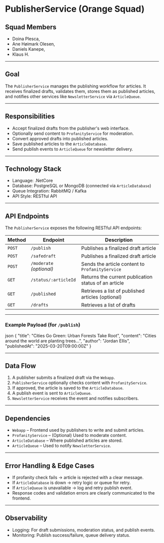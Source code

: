 <!-- Account for the REST-endpoints of your API here -->

# PublisherService (Orange Squad)

## Squad Members
- Doina Plesca,
- Ane Høimark Olesen,
- Daniels Kanepe,
- Klaus H.

---

## Goal
The `PublisherService` manages the publishing workflow for articles.
It receives finalized drafts, validates them, stores them as published articles, and notifies other services like `NewsletterService` via `ArticleQueue`.

---

## Responsibilities
- Accept finalized drafts from the publisher's web interface.
- Optionally send content to `ProfanityService` for moderation.
- Convert approved drafts into published articles.
- Save published articles to the `ArticleDatabase`.
- Send publish events to `ArticleQueue` for newsletter delivery.

---

## Technology Stack
- Language: .NetCore
- Database: PostgreSQL or MongoDB (connected via `ArticleDatabase`)
- Queue Integration: RabbitMQ / Kafka
- API Style: RESTful API

---
## API Endpoints

The `PublisherService` exposes the following RESTful API endpoints:

| Method | Endpoint                 | Description                                          |
|--------|--------------------------|------------------------------------------------------|
| `POST` | `/publish`               | Publishes a finalized draft article                  |
| `POST` | `/safedraft`             | Publishes a finalized draft article                  |
| `POST` | `/moderate` _(optional)_ | Sends the article content to `ProfanityService`      |
| `GET`  | `/status/:articleId`     | Returns the current publication status of an article |
| `GET`  | `/published`             | Retrieves a list of published articles (optional)    |
| `GET`  | `/drafts`                | Retrieves a list of drafts                           |

---

### Example Payload (for `/publish`)

json
{
"title": "Cities Go Green: Urban Forests Take Root",
"content": "Cities around the world are planting trees...",
"author": "Jordan Ellis",
"publishedAt": "2025-03-20T09:00:00Z"
}

---

## Data Flow

1. A publisher submits a finalized draft via the `Webapp`.
2. `PublisherService` optionally checks content with `ProfanityService`.
3. If approved, the article is saved to the `ArticleDatabase`.
4. A publish event is sent to `ArticleQueue`.
5. `NewsletterService` receives the event and notifies subscribers.

---

## Dependencies

-  `Webapp` – Frontend used by publishers to write and submit articles.
-  `ProfanityService` – (Optional) Used to moderate content.
-  `ArticleDatabase` – Where published articles are stored.
-  `ArticleQueue` – Used to notify `NewsletterService`.

---

## Error Handling & Edge Cases

-  If profanity check fails → article is rejected with a clear message.
-  If `ArticleDatabase` is down → retry logic or queue for retry.
-  If `ArticleQueue` is unavailable → log and retry publish event.
-  Response codes and validation errors are clearly communicated to the frontend.

---

## Observability

- Logging: For draft submissions, moderation status, and publish events.
- Monitoring: Publish success/failure, queue delivery status.


